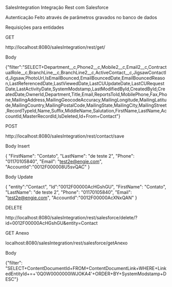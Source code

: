 SalesIntegration
Integração Rest com Salesforce

Autenticação Feito através de parâmetros gravados no banco de dados

Requisições para entidades

GET 

http://localhost:8080/salesIntegration/rest/get/

Body

{"filter":"SELECT+Department__c,Phone2__c,Mobile2__c,Email2__c,ContractualRole__c,BranchLine__c,BranchLine2__c,ActiveContact__c,JigsawContactId,Jigsaw,PhotoUrl,IsEmailBounced,EmailBouncedDate,EmailBouncedReason,LastReferencedDate,LastViewedDate,LastCUUpdateDate,LastCURequestDate,LastActivityDate,SystemModstamp,LastModifiedById,CreatedById,CreatedDate,OwnerId,Department,Title,Email,ReportsToId,MobilePhone,Fax,Phone,MailingAddress,MailingGeocodeAccuracy,MailingLongitude,MailingLatitude,MailingCountry,MailingPostalCode,MailingState,MailingCity,MailingStreet,RecordTypeId,Name,Suffix,MiddleName,Salutation,FirstName,LastName,AccountId,MasterRecordId,IsDeleted,Id+From+Contact"}

POST 

http://localhost:8080/salesIntegration/rest/contact/save

Body Insert 
	
{ "FirstName": "Contato", "LastName": "de teste 2", "Phone": "01170105840", "Email": "test2e@engie.com", "AccountId":"0012F000008U5svQAC" }

Body Update 

{ "entity":"Contact", "Id":"0012F00000AcHGshGU", "FirstName": "Contato", "LastName": "de teste 2", "Phone": "01170105840", "Email": "test2e@engie.com", "AccountId":"0012F00000AcXNxQAN" }

DELETE 

http://localhost:8080/salesIntegration/rest/salesforce/delete/?id=0012F00000AcHGshGU&entity=Contact

GET Anexo 

localhost:8080/salesIntegration/rest/salesforce/getAnexo

Body 

{"filter": "SELECT+ContentDocumentId+FROM+ContentDocumentLink+WHERE+LinkedEntityId+=+'0Q0W0000000IWJOKA4'+ORDER+BY+SystemModstamp+DESC"}

